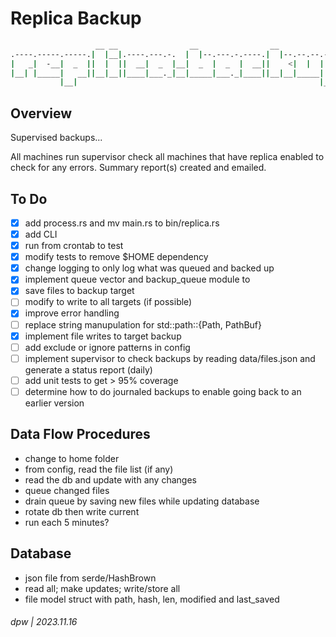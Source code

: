 # Replica Backup

```bash
                   __ __                __                __                
.----.-----.-----.|  |__|.----.---.-.  |  |--.---.-.----.|  |--.--.--.-----.
|   _|  -__|  _  ||  |  ||  __|  _  |__|  _  |  _  |  __||    <|  |  |  _  |
|__| |_____|   __||__|__||____|___._|__|_____|___._|____||__|__|_____|   __|
           |__|                                                      |__|   
```

## Overview

Supervised backups...

All machines run supervisor check all machines that have replica enabled to check for any errors.  Summary report(s) created and emailed.

## To Do

* [x] add process.rs and mv main.rs to bin/replica.rs
* [x] add CLI
* [x] run from crontab to test
* [x] modify tests to remove $HOME dependency
* [x] change logging to only log what was queued and backed up
* [x] implement queue vector and backup_queue module to 
* [x] save files to backup target
* [ ] modify to write to all targets (if possible)
* [x] improve error handling
* [ ] replace string manupulation for std::path::{Path, PathBuf}
* [x] implement file writes to target backup
* [ ] add exclude or ignore patterns in config
* [ ] implement supervisor to check backups by reading data/files.json and generate a status report (daily)
* [ ] add unit tests to get > 95% coverage
* [ ] determine how to do journaled backups to enable going back to an earlier version

## Data Flow Procedures

* change to home folder
* from config, read the file list (if any)
* read the db and update with any changes
* queue changed files
* drain queue by saving new files while updating database
* rotate db then write current
* run each 5 minutes?

## Database

* json file from serde/HashBrown
* read all; make updates; write/store all
* file model struct with path, hash, len, modified and last_saved

###### dpw | 2023.11.16


